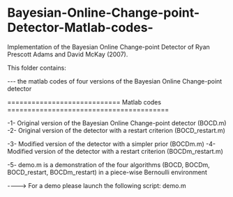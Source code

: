 # Bayesian-Online-Change-point-Detector-Matlab-codes-
Implementation of the Bayesian Online Change-point Detector of Ryan Prescott Adams and David McKay (2007). 

This folder contains:

 --- the matlab codes of four versions of the Bayesian Online Change-point detector


============================ Matlab codes ========================================

 -1- Original version of the Bayesian Online Change-point detector (BOCD.m)
 -2- Original version of the detector with a restart criterion (BOCD_restart.m)

 -3- Modified version of the detector with a simpler prior (BOCDm.m)
 -4- Modified version of the detector with a restart criterion (BOCDm_restart.m) 

 -5- demo.m is a demonstration of the four algorithms (BOCD, BOCDm, BOCD_restart, BOCDm_restart)
	in a piece-wise Bernoulli environment

 ----> For a demo please launch the following script: demo.m
